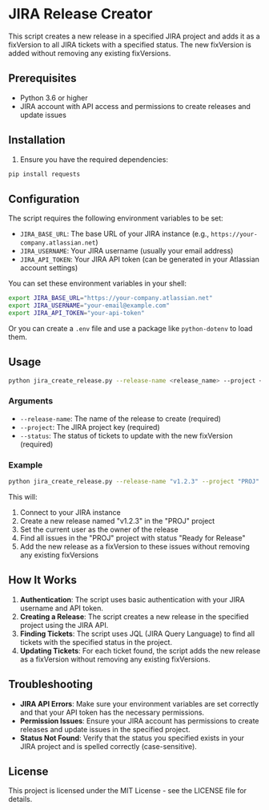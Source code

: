 # JIRA Release Creator

This script creates a new release in a specified JIRA project and adds it as a fixVersion to all JIRA tickets with a specified status. The new fixVersion is added without removing any existing fixVersions.

## Prerequisites

- Python 3.6 or higher
- JIRA account with API access and permissions to create releases and update issues

## Installation

1. Ensure you have the required dependencies:

```bash
pip install requests
```

## Configuration

The script requires the following environment variables to be set:

- `JIRA_BASE_URL`: The base URL of your JIRA instance (e.g., `https://your-company.atlassian.net`)
- `JIRA_USERNAME`: Your JIRA username (usually your email address)
- `JIRA_API_TOKEN`: Your JIRA API token (can be generated in your Atlassian account settings)

You can set these environment variables in your shell:

```bash
export JIRA_BASE_URL="https://your-company.atlassian.net"
export JIRA_USERNAME="your-email@example.com"
export JIRA_API_TOKEN="your-api-token"
```

Or you can create a `.env` file and use a package like `python-dotenv` to load them.

## Usage

```bash
python jira_create_release.py --release-name <release_name> --project <project_name> --status <ticket_status>
```

### Arguments

- `--release-name`: The name of the release to create (required)
- `--project`: The JIRA project key (required)
- `--status`: The status of tickets to update with the new fixVersion (required)

### Example

```bash
python jira_create_release.py --release-name "v1.2.3" --project "PROJ" --status "Ready for Release"
```

This will:
1. Connect to your JIRA instance
2. Create a new release named "v1.2.3" in the "PROJ" project
3. Set the current user as the owner of the release
4. Find all issues in the "PROJ" project with status "Ready for Release"
5. Add the new release as a fixVersion to these issues without removing any existing fixVersions

## How It Works

1. **Authentication**: The script uses basic authentication with your JIRA username and API token.
2. **Creating a Release**: The script creates a new release in the specified project using the JIRA API.
3. **Finding Tickets**: The script uses JQL (JIRA Query Language) to find all tickets with the specified status in the project.
4. **Updating Tickets**: For each ticket found, the script adds the new release as a fixVersion without removing any existing fixVersions.

## Troubleshooting

- **JIRA API Errors**: Make sure your environment variables are set correctly and that your API token has the necessary permissions.
- **Permission Issues**: Ensure your JIRA account has permissions to create releases and update issues in the specified project.
- **Status Not Found**: Verify that the status you specified exists in your JIRA project and is spelled correctly (case-sensitive).

## License

This project is licensed under the MIT License - see the LICENSE file for details.